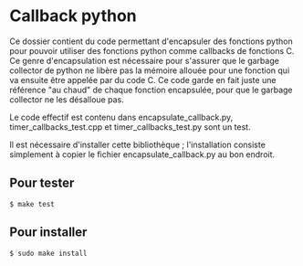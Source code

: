 # Callback python

Ce dossier contient du code permettant d'encapsuler des fonctions python pour pouvoir utiliser des fonctions python comme callbacks de fonctions C.
Ce genre d'encapsulation est nécessaire pour s'assurer que le garbage collector de python ne libère pas la mémoire allouée pour une fonction qui va ensuite être appelée par du code C. Ce code garde en fait juste une référence "au chaud" de chaque fonction encapsulée, pour que le garbage collector ne les désalloue pas.

Le code effectif est contenu dans encapsulate_callback.py, timer_callbacks_test.cpp et timer_callbacks_test.py sont un test.

Il est nécessaire d'installer cette bibliothèque ; l'installation consiste simplement à copier le fichier encapsulate_callback.py au bon endroit.


## Pour tester
```
$ make test
```

## Pour installer
```
$ sudo make install
```
